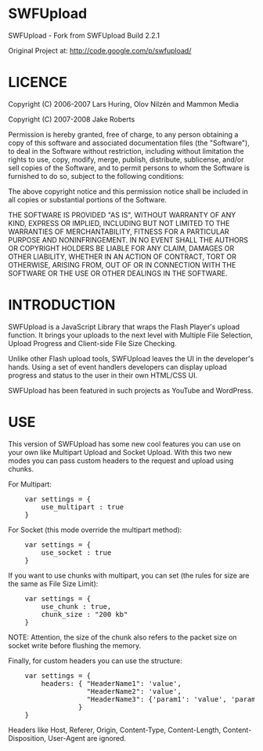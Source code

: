 SWFUpload
=========

SWFUpload - Fork from SWFUpload Build 2.2.1

Original Project at: http://code.google.com/p/swfupload/

LICENCE
=======

Copyright (C) 2006-2007 Lars Huring, Olov Nilzén and Mammon Media

Copyright (C) 2007-2008 Jake Roberts

Permission is hereby granted, free of charge, to any person obtaining a copy of this software and associated documentation files (the "Software"), to deal in the Software without restriction, including without limitation the rights to use, copy, modify, merge, publish, distribute, sublicense, and/or sell copies of the Software, and to permit persons to whom the Software is furnished to do so, subject to the following conditions:

The above copyright notice and this permission notice shall be included in all copies or substantial portions of the Software.

THE SOFTWARE IS PROVIDED "AS IS", WITHOUT WARRANTY OF ANY KIND, EXPRESS OR IMPLIED, INCLUDING BUT NOT LIMITED TO THE WARRANTIES OF MERCHANTABILITY, FITNESS FOR A PARTICULAR PURPOSE AND NONINFRINGEMENT. IN NO EVENT SHALL THE AUTHORS OR COPYRIGHT HOLDERS BE LIABLE FOR ANY CLAIM, DAMAGES OR OTHER LIABILITY, WHETHER IN AN ACTION OF CONTRACT, TORT OR OTHERWISE, ARISING FROM, OUT OF OR IN CONNECTION WITH THE SOFTWARE OR THE USE OR OTHER DEALINGS IN THE SOFTWARE.

INTRODUCTION
============

SWFUpload is a JavaScript Library that wraps the Flash Player's upload function. It brings your uploads to the next level with Multiple File Selection, Upload Progress and Client-side File Size Checking.

Unlike other Flash upload tools, SWFUpload leaves the UI in the developer's hands. Using a set of event handlers developers can display upload progress and status to the user in their own HTML/CSS UI.

SWFUpload has been featured in such projects as YouTube and WordPress.

USE
===

This version of SWFUpload has some new cool features you can use on your own like Multipart Upload and Socket Upload. With this two new modes you can pass custom headers to the request and upload using chunks.

For Multipart:
<pre>
	var settings = {
		use_multipart : true
	}
</pre>

For Socket (this mode override the multipart method):
<pre>
	var settings = {
		use_socket : true
	}
</pre>

If you want to use chunks with multipart, you can set (the rules for size are the same as File Size Limit):
<pre>
	var settings = {
		use_chunk : true,
		chunk_size : "200 kb"
	}
</pre>

NOTE: Attention, the size of the chunk also refers to the packet size on socket write before flushing the memory.

Finally, for custom headers you can use the structure: 
<pre>
	var settings = {
		headers: { "HeaderName1": 'value', 
				   "HeaderName2": 'value',
				   "HeaderName3": {'param1': 'value', 'param2': 'value'}
				 }
	}
</pre>

Headers like Host, Referer, Origin, Content-Type, Content-Length, Content-Disposition, User-Agent are ignored.

